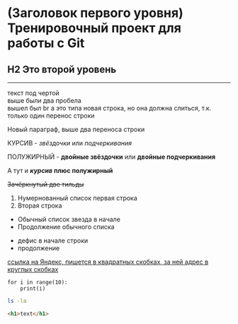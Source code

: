 # (Заголовок первого уровня) Тренировочный проект для работы с Git
## H2 Это второй уровень
---
текст под чертой  
выше были два пробела <br>
вышел был br
а это типа новая строка, но она должна слиться, т.к. только один перенос строки

Новый параграф, выше два переноса строки


КУРСИВ - *звёздочки* или _подчеркивания_

ПОЛУЖИРНЫЙ - **двойные звёздочки** или __двойные подчеркивания__

А тут и **_курсив_ плюс полужирный**

~~Зачёркнутый две тильды~~

1. Нумернованный список первая строка
2. Вторая строка

* Обычный список звезда в начале
* Продолжение обычного списка

- дефис в начале строки
- продолжение

[ссылка на Яндекс, пишется в квадратных скобках, за ней адрес в круглых скобках](ya.ru "Это ссылка на яндекс")


```
for i in range(10):
    print(i)
```
```bash
ls -la
```
```html
<h1>text</h1>
```
 


